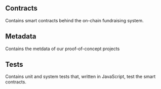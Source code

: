 ## Contracts
Contains smart contracts behind the on-chain fundraising system.

## Metadata
Contains the metdata of our proof-of-concept projects

## Tests
Contains unit and system tests that, written in JavaScript, test the smart contracts.
